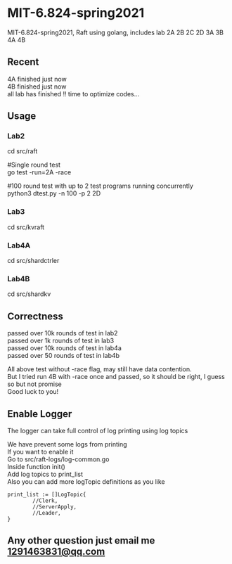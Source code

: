 # MIT-6.824-spring2021
MIT-6.824-spring2021, Raft using golang, includes lab 2A 2B 2C 2D 3A 3B 4A 4B    
 

## Recent
4A finished just now  
4B finished just now  
all lab has finished !! 
time to optimize codes...  

## Usage
### Lab2
cd src/raft  
  
#Single round test  
go test -run=2A -race  
  
#100 round test with up to 2 test programs running concurrently  
python3 dtest.py -n 100 -p 2 2D  

### Lab3
cd src/kvraft   

### Lab4A
cd src/shardctrler  

### Lab4B
cd src/shardkv  

## Correctness
passed over 10k rounds of test in lab2    
passed over 1k rounds of test in lab3   
passed over 10k rounds of test in lab4a   
passed over 50  rounds of test in lab4b

All above test without -race flag, may still have data contention.  
But I tried run 4B with -race once and passed, so it should be right, I guess so but not promise  
Good luck to you!  


## Enable Logger
The logger can take full control of log printing using log topics  

We have prevent some logs from printing  
If you want to enable it  
Go to src/raft-logs/log-common.go   
Inside function init()   
Add log topics to print_list  
Also you can add more logTopic definitions as you like
```  
print_list := []LogTopic{
		//Clerk,
		//ServerApply,
		//Leader,
}
```  

## Any other question just email me 1291463831@qq.com



